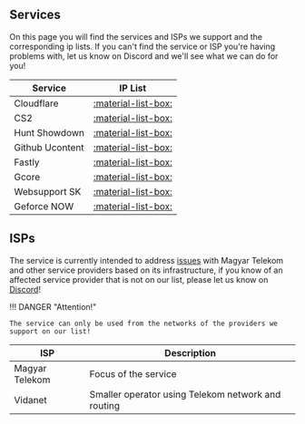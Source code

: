 ## Services

On this page you will find the services and ISPs we support and the corresponding ip lists.
If you can't find the service or ISP you're having problems with, let us know on Discord and we'll see what we can do for you!

| Service   | IP List               |
| -------------- | ------------------- |
| Cloudflare     | [:material-list-box:](https://fxtelekom.org/ips/cloudflare.txt) |
| CS2            | [:material-list-box:](https://fxtelekom.org/ips/valve-cs2.txt) |
| Hunt Showdown  | [:material-list-box:](https://fxtelekom.org/ips/hunt.txt) |
| Github Ucontent| [:material-list-box:](https://fxtelekom.org/ips/github-ucontent.txt) |
| Fastly         | [:material-list-box:](https://fxtelekom.org/ips/fastly.txt) |
| Gcore          | [:material-list-box:](https://fxtelekom.org/ips/gcore.txt) |
| Websupport SK  | [:material-list-box:](https://fxtelekom.org/ips/websupportsk.txt) |
| Geforce NOW    | [:material-list-box:](https://fxtelekom.org/ips/gfn.txt) |

## ISPs

The service is currently intended to address [issues](../dtag) with Magyar Telekom and other service providers based on its infrastructure, if you know of an affected service provider that is not on our list, please let us know on [Discord](https://discord.com/invite/n2WmGaEn3H)!

!!! DANGER "Attention!"

    The service can only be used from the networks of the providers we support on our list!

| ISP            | Description |
| -------------- | ---------------------|
| Magyar Telekom | Focus of the service |
| Vidanet | Smaller operator using Telekom network and routing |
